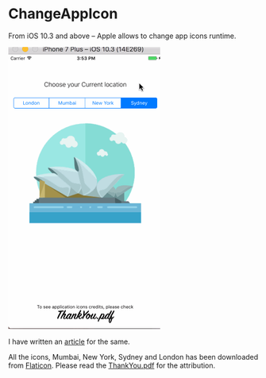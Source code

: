 # ChangeAppIcon

From iOS 10.3 and above – Apple allows to change app icons runtime.

![This is the sample GIF showing app icon changes.](https://github.com/hemangshah/ChangeAppIcon/blob/master/Source/ChangeAppIcon/Screenshots/ChangeAppIcon.gif)

I have written an [article](https://ikiwitech.com/2017/05/08/change-your-ios-application-icons-runtime/) for the same.

All the icons, Mumbai, New York, Sydney and London has been downloaded from [Flaticon](http://www.flaticon.com). Please read the [ThankYou.pdf](https://github.com/hemangshah/ChangeAppIcon/blob/master/Source/ChangeAppIcon/ThankYou.pdf) for the attribution.
